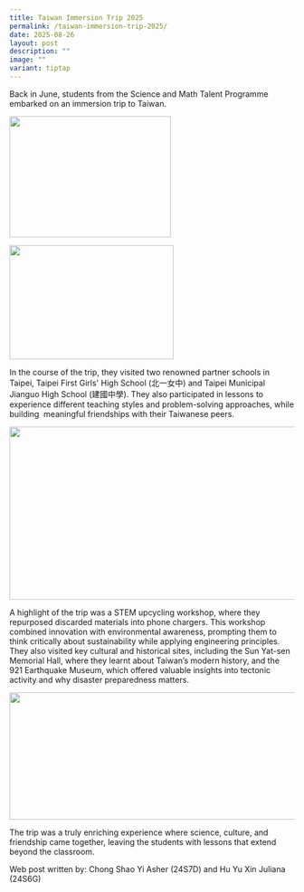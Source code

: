 ```yaml
---
title: Taiwan Immersion Trip 2025
permalink: /taiwan-immersion-trip-2025/
date: 2025-08-26
layout: post
description: ""
image: ""
variant: tiptap
---
```

<p>Back in June, students from the Science and Math Talent Programme embarked
on an immersion trip to Taiwan.</p>
<div class="isomer-image-wrapper">
<img style="margin-left:0px;margin-top:0px;" height="214" width="285" src="https://lh7-rt.googleusercontent.com/docsz/AD_4nXdiDorb-hkQ-no6HW0z2e9xY2mT56cCjIzQX2aBNcKjRKX31j8wTDjjCp76VUioKFcFwfAG6CfiCgzpHiptn0jL5D4PmW79njfmkBZvq_NuKvVmsWEe_9rXYMmtnFeKwP7_DjFF?key=pZU7KeXMug_tlPQD-xiEFg">
</div>
<p></p>
<div class="isomer-image-wrapper">
<img style="margin-left:0px;margin-top:0px;" height="202" width="290" src="https://lh7-rt.googleusercontent.com/docsz/AD_4nXcinzapiwniKih16pn0XsWxTsRAk11Plkj0mGkfn3-KateaLNLYwdLIQoft7LKsebt1b3CRu8rBpgxXY0Asbmk3bMPz9ibXNby16D7HOqO3C2ICgBmREzR-DotsjCoh5j8zpmxPqA?key=pZU7KeXMug_tlPQD-xiEFg">
</div>
<p>In the course of the trip, they visited two renowned partner schools in
Taipei, Taipei First Girls' High School (北一女中) and Taipei Municipal Jianguo
High School (建國中學). They also participated in lessons to experience different
teaching styles and problem-solving approaches, while building&nbsp; meaningful
friendships with their Taiwanese peers.</p>
<div class="isomer-image-wrapper">
<img style="margin-left:0px;margin-top:0px;" height="306" width="623" src="https://lh7-rt.googleusercontent.com/docsz/AD_4nXdb6qrU6taBUP-4Epnwf1QFm9V96z2vYWa1k9xswghBttMctTNF2RMmIUp5WqTXOjaF02zgd9SW-8RLBbbRE-1Zoud4yVvbn9oqflb7eDZMFmX6ZrnXsNV-eRyF4ZZ8Ojrub8Vz?key=QB6L0CBVj8WkbGB_dSNQqA">
</div>
<p>A highlight of the trip was a STEM upcycling workshop, where they repurposed
discarded materials into phone chargers. This workshop combined innovation
with environmental awareness, prompting them to think critically about
sustainability while applying engineering principles. They also visited
key cultural and historical sites, including the Sun Yat-sen Memorial Hall,
where they learnt about Taiwan’s modern history, and the 921 Earthquake
Museum, which offered valuable insights into tectonic activity and why
disaster preparedness matters.</p>
<div class="isomer-image-wrapper">
<img style="margin-left:0px;margin-top:0px;" height="225" width="610" src="https://lh7-rt.googleusercontent.com/docsz/AD_4nXeym5wXkc_xJ5bb3nrJM1DXkEOeCGkjuQk_f4imdViTxWMqh2QsmUwIoGPpb6GPyT8jJZF4YueJczMIE_wEpKZc_MSMYBi7Nf90h3CT3U7Afz6H3eintB64Y-LpThHe8CjMISahOw?key=QB6L0CBVj8WkbGB_dSNQqA">
</div>
<p>The trip was a truly enriching experience where science, culture, and
friendship came together, leaving the students with lessons that extend
beyond the classroom.</p>
<p></p>
<p>Web post written by: Chong Shao Yi Asher (24S7D) and Hu Yu Xin Juliana
(24S6G)</p>
<p>
<br>
</p>
